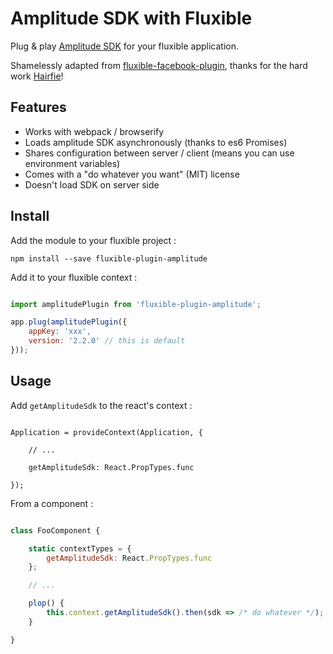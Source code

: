 Amplitude SDK with Fluxible
==========================

Plug & play [Amplitude SDK](https://github.com/amplitude/Amplitude-Javascript) for your fluxible application.

Shamelessly adapted from [fluxible-facebook-plugin](https://github.com/Hairfie/fluxible-plugin-facebook), thanks for the hard work [Hairfie](https://github.com/Hairfie)!


Features
--------

 * Works with webpack / browserify
 * Loads amplitude SDK asynchronously (thanks to es6 Promises)
 * Shares configuration between server / client (means you can use environment variables)
 * Comes with a "do whatever you want" (MIT) license
 * Doesn't load SDK on server side

Install
-------

Add the module to your fluxible project :

    npm install --save fluxible-plugin-amplitude

Add it to your fluxible context :

```javascript

import amplitudePlugin from 'fluxible-plugin-amplitude';

app.plug(amplitudePlugin({
    appKey: 'xxx',
    version: '2.2.0' // this is default
}));

```

Usage
-----

Add `getAmplitudeSdk` to the react's context :

```

Application = provideContext(Application, {

    // ...
    
    getAmplitudeSdk: React.PropTypes.func
    
});

```

From a component :

```javascript

class FooComponent {

    static contextTypes = {
        getAmplitudeSdk: React.PropTypes.func
    };

    // ...

    plop() {
        this.context.getAmplitudeSdk().then(sdk => /* do whatever */);
    }

}

```
